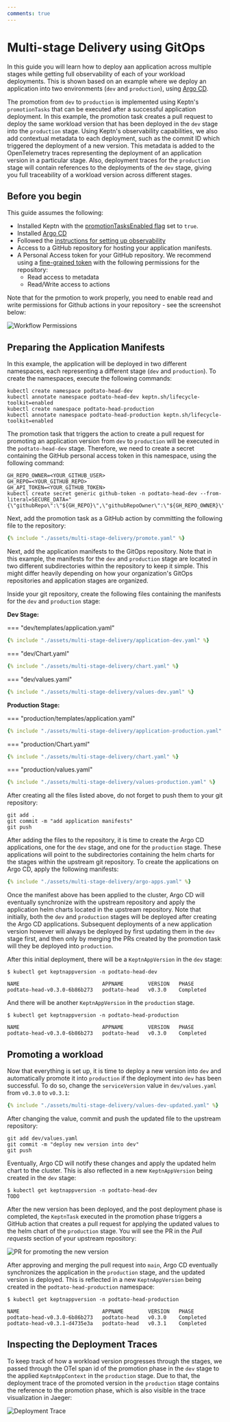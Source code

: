 ```yaml
---
comments: true
---
```


# Multi-stage Delivery using GitOps

In this guide you will learn how to deploy
aan application across multiple stages while getting
full observability of each of your workload deployments.
This is shown based on an example where we deploy
an application into two environments (`dev` and `production`),
using [Argo CD](https://argo-cd.readthedocs.io/en/stable/).

The promotion from `dev` to `production` is implemented using
Keptn's `promotionTasks` that can be executed after a successful
application deployment.
In this example, the promotion task creates a pull request
to deploy the same workload version that has been deployed in the
`dev` stage into the `production` stage.
Using Keptn's observability capabilities,
we also add contextual metadata to each deployment,
such as the commit ID which triggered the deployment of a new
version.
This metadata is added to the OpenTelemetry traces
representing the deployment of an application version
in a particular stage.
Also, deployment traces for the `production` stage will
contain references to the deployments of the `dev` stage,
giving you full traceability of a workload version
across different stages.

## Before you begin

This guide assumes the following:
- Installed Keptn with the
[promotionTasksEnabled flag](https://github.com/keptn/lifecycle-toolkit/blob/main/lifecycle-operator/chart/README.md#global)
set to `true`.
- Installed [Argo CD](https://argo-cd.readthedocs.io/en/stable/)
- Followed the [instructions for setting up observability](./otel.md#requirements-for-opentelemetry)
- Access to a GitHub repository for hosting your application manifests.
- A Personal Access token for your GitHub repository.
We recommend using a [fine-grained token](https://docs.github.com/en/authentication/keeping-your-account-and-data-secure/managing-your-personal-access-tokens#fine-grained-personal-access-tokens)
with the following permissions for the repository:
  - Read access to metadata
  - Read/Write access to actions

Note that for the prmotion to work properly,
you need to enable read and write permissions for 
Github actions in your repository - see the screenshot below:

![Workflow Permissions](./assets/multi-stage-delivery/workflow-permissions.png)

## Preparing the Application Manifests

In this example, the application will be deployed in
two different namespaces, each representing a different
stage (`dev` and `production`).
To create the namespaces, execute the following commands:

```shell
kubectl create namespace podtato-head-dev
kubectl annotate namespace podtato-head-dev keptn.sh/lifecycle-toolkit=enabled
kubectl create namespace podtato-head-production
kubectl annotate namespace podtato-head-production keptn.sh/lifecycle-toolkit=enabled
```

The promotion task that triggers the action to
create a pull request for promoting an application version
from `dev` to `production` will be executed in the `podtato-head-dev` stage.
Therefore, we need to create a secret containing the GitHub personal
access token in this namespace, using the following command:

```shell
GH_REPO_OWNER=<YOUR_GITHUB_USER>
GH_REPO=<YOUR_GITHUB_REPO>
GH_API_TOKEN=<YOUR_GITHUB_TOKEN>
kubectl create secret generic github-token -n podtato-head-dev --from-literal=SECURE_DATA="{\"githubRepo\":\"${GH_REPO}\",\"githubRepoOwner\":\"${GH_REPO_OWNER}\",\"apiToken\":\"${GH_API_TOKEN}\"}"
```

Next, add the promotion task as a GitHub action by
committing the following file to the repository:

```yaml title=".github/workflows/promote.yaml"
{% include "./assets/multi-stage-delivery/promote.yaml" %}
```

Next, add the application manifests to the GitOps repository.
Note that in this example, the manifests for the `dev` and `production`
stage are located in two different subdirectories within
the repository to keep it simple.
This might differ heavily depending on how your organization's
GitOps repositories and application stages are organized.

Inside your git repository, create the following files
containing the manifests for the `dev` and `production` stage:

**Dev Stage:**

=== "dev/templates/application.yaml"

  ```yaml
  {% include "./assets/multi-stage-delivery/application-dev.yaml" %}
  ```

=== "dev/Chart.yaml"

  ```yaml
  {% include "./assets/multi-stage-delivery/chart.yaml" %}
  ```

=== "dev/values.yaml"

  ```yaml
  {% include "./assets/multi-stage-delivery/values-dev.yaml" %}
  ```

**Production Stage:**

=== "production/templates/application.yaml"

  ```yaml
  {% include "./assets/multi-stage-delivery/application-production.yaml" %}
  ```

=== "production/Chart.yaml"

  ```yaml
  {% include "./assets/multi-stage-delivery/chart.yaml" %}
  ```

=== "production/values.yaml"

  ```yaml
  {% include "./assets/multi-stage-delivery/values-production.yaml" %}
  ```

After creating all the files listed above, do not forget to push
them to your git repository:

```shell
git add .
git commit -m "add application manifests"
git push
```

After adding the files to the repository,
it is time to create the Argo CD applications,
one for the `dev` stage, and one for the `production`
stage.
These applications will point to the subdirectories
containing the helm charts for the stages within the upstream
git repository.
To create the applications on Argo CD, apply the following manifests:

```yaml title="apps.yaml"
{% include "./assets/multi-stage-delivery/argo-apps.yaml" %}
```

Once the manifest above has been applied to the cluster,
Argo CD will eventually synchronize with the upstream repository
and apply the application helm charts located in the upstream repository.
Note that initially, both the `dev` and `production` stages will be deployed
after creating the Argo CD applications.
Subsequent deployments of a new application version however will
always be deployed by first updating them in the `dev` stage first, and
then only by merging the PRs created by the promotion task will
they be deployed into `production`.

After this initial deployment, there will be a `KeptnAppVersion`
in the `dev` stage:

```shell
$ kubectl get keptnappversion -n podtato-head-dev

NAME                           APPNAME        VERSION   PHASE
podtato-head-v0.3.0-6b86b273   podtato-head   v0.3.0    Completed
```

And there will be another `KeptnAppVersion` in the `production` stage.

```shell
$ kubectl get keptnappversion -n podtato-head-production

NAME                           APPNAME        VERSION   PHASE
podtato-head-v0.3.0-6b86b273   podtato-head   v0.3.0    Completed
```

## Promoting a workload

Now that everything is set up, it is time to deploy a new version into `dev`
and automatically promote it into `production` if the deployment into `dev`
has been successful.
To do so, change the `serviceVersion` value in `dev/values.yaml` from `v0.3.0`
to `v0.3.1`:

```yaml title="dev/values.yaml"
{% include "./assets/multi-stage-delivery/values-dev-updated.yaml" %}
```

After changing the value, commit and push the updated file to
the upstream repository:

```shell
git add dev/values.yaml
git commit -m "deploy new version into dev"
git push
```

Eventually, Argo CD will notify these changes and apply the updated helm chart
to the cluster.
This is also reflected in a new `KeptnAppVersion` being created in the `dev` stage:

```shell
$ kubectl get keptnappversion -n podtato-head-dev
TODO
```

After the new version has been deployed, and the post deployment phase
is completed, the `KeptnTask` executed in the promotion phase
triggers a GitHub action that creates a pull request for applying the
updated values to the helm chart of the `production` stage.
You will see the PR in the *Pull requests* section of your upstream repository:

![PR for promoting the new version](./assets/multi-stage-delivery/dev2prod-pr.png)

After approving and merging the pull request into `main`,
Argo CD eventually synchronizes the application in the
`production` stage, and the updated version is deployed.
This is reflected in a new `KeptnAppVersion` being created
in the `podtato-head-production` namespace:

```shell
$ kubectl get keptnappversion -n podtato-head-production

NAME                           APPNAME        VERSION   PHASE
podtato-head-v0.3.0-6b86b273   podtato-head   v0.3.0    Completed
podtato-head-v0.3.1-d4735e3a   podtato-head   v0.3.1    Completed
```

## Inspecting the Deployment Traces

To keep track of how a workload version progresses through
the stages, we passed through the OTel span id of the
promotion phase in the `dev` stage to the applied
`KeptnAppContext` in the `production` stage.
Due to that, the deployment trace of the promoted version
in the `production` stage contains the reference to the
promotion phase, which is also visible in the trace visualization in Jaeger:

![Deployment Trace](./assets/multi-stage-delivery/trace.png)
